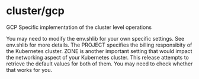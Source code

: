 # cluster/gcp
GCP Specific implementation of the cluster level operations

You may need to modify the env.shlib for your own
specific settings. See env.shlib for more details.
The PROJECT specifies the billing responsibity of
the Kubernetes cluster.
ZONE is another important setting that would impact the
networking aspect of your Kubernetes cluster.
This release attempts to retrieve
the default values for both of them.
You may need to check whether that works for you.
